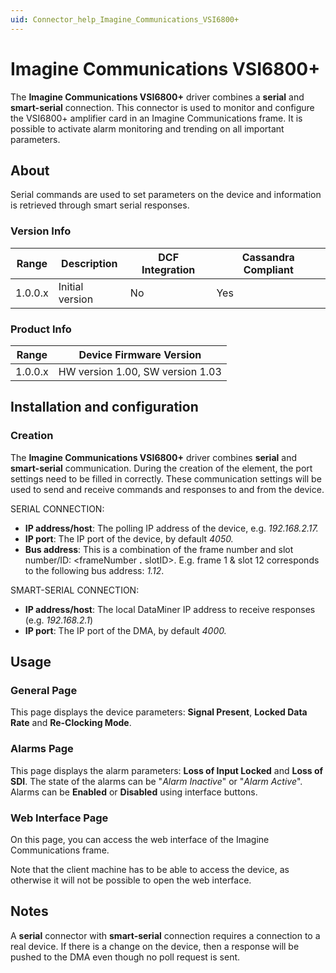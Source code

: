 ```yaml
---
uid: Connector_help_Imagine_Communications_VSI6800+
---
```


# Imagine Communications VSI6800+

The **Imagine Communications VSI6800+** driver combines a **serial** and **smart-serial** connection. This connector is used to monitor and configure the VSI6800+ amplifier card in an Imagine Communications frame. It is possible to activate alarm monitoring and trending on all important parameters.

## About

Serial commands are used to set parameters on the device and information is retrieved through smart serial responses.

### Version Info

| Range | Description | DCF Integration | Cassandra Compliant |
|------------------|-----------------|---------------------|-------------------------|
| 1.0.0.x          | Initial version | No                  | Yes                     |

### Product Info

| **Range** | **Device Firmware Version**      |
|------------------|----------------------------------|
| 1.0.0.x          | HW version 1.00, SW version 1.03 |

## Installation and configuration

### Creation

The **Imagine Communications VSI6800+** driver combines **serial** and **smart-serial** communication. During the creation of the element, the port settings need to be filled in correctly. These communication settings will be used to send and receive commands and responses to and from the device.

SERIAL CONNECTION:

- **IP address/host**: The polling IP address of the device, e.g. *192.168.2.17.*
- **IP port**: The IP port of the device, by default *4050.*
- **Bus address**: This is a combination of the frame number and slot number/ID: \<frameNumber **.** slotID\>. E.g. frame 1 & slot 12 corresponds to the following bus address: *1.12*.

SMART-SERIAL CONNECTION:

- **IP address/host**: The local DataMiner IP address to receive responses (e.g. *192.168.2.1*)
- **IP port**: The IP port of the DMA, by default *4000.*

## Usage

### General Page

This page displays the device parameters: **Signal Present**, **Locked Data Rate** and **Re-Clocking Mode**.

### Alarms Page

This page displays the alarm parameters: **Loss of Input Locked** and **Loss of SDI**. The state of the alarms can be "*Alarm Inactive*" or "*Alarm Active*". Alarms can be **Enabled** or **Disabled** using interface buttons.

### Web Interface Page

On this page, you can access the web interface of the Imagine Communications frame.

Note that the client machine has to be able to access the device, as otherwise it will not be possible to open the web interface.

## Notes

A **serial** connector with **smart-serial** connection requires a connection to a real device. If there is a change on the device, then a response will be pushed to the DMA even though no poll request is sent.
